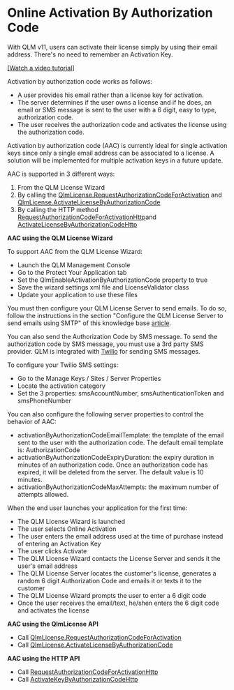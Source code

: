 # Online Activation By Authorization Code

With QLM v11, users can activate their license simply by using their email address. There's no need to remember an Activation Key.

[\[Watch a video tutorial\]](http://www.screencast.com/users/Soraco/folders/Quick%20License%20Manager%2011/media/bd4fd5ad-bec0-456a-99b3-195ada53dec1)

Activation by authorization code works as follows:

* A user provides his email rather than a license key for activation.
* The server determines if the user owns a license and if he does, an email or SMS message is sent to the user with a 6 digit, easy to type, authorization code.
* The user receives the authorization code and activates the license using the authorization code.

Activation by authorization code (AAC) is currently ideal for single activation keys since only a single email address can be associated to a license. A solution will be implemented for multiple activation keys in a future update.

AAC is supported in 3 different ways:

1. From the QLM License Wizard
2. By calling the [QlmLicense.RequestAuthorizationCodeForActivation](../api-reference/qlmlicense/application-methods/requestauthorizationcodeforactivation.md) and [QlmLicense.ActivateLicenseByAuthorizationCode](../api-reference/qlmlicense/application-methods/activatelicensebyauthorizationcode.md)
3. By calling the HTTP method [RequestAuthorizationCodeForActivationHttp](../api-reference/http-methods/requestauthorizationcodeforactivationhttp.md)and [ActivateLicenseByAuthorizationCodeHttp](../api-reference/http-methods/activatekeybyauthorizationcodehttp.md)

**AAC using the QLM License Wizard**

To support AAC from the QLM License Wizard:

* Launch the QLM Management Console
* Go to the Protect Your Application tab
* Set the QlmEnableActivationByAuthorizationCode property to true
* Save the wizard settings xml file and LicenseValidator class
* Update your application to use these files

You must then configure your QLM License Server to send emails. To do so, follow the instructions in the section "Configure the QLM License Server to send emails using SMTP" of this knowledge base [article](../email-framework/configuration/how-to-configure-qlm-to-send-mail-using-smtp.md).

You can also send the Authorization Code by SMS message. To send the authorization code by SMS message, you must use a 3rd party SMS provider. QLM is integrated with [Twilio](https://www.twilio.com/) for sending SMS messages.

To configure your Twilio SMS settings:

* Go to the Manage Keys / Sites / Server Properties
* Locate the activation category
* Set the 3 properties: smsAccountNumber, smsAuthenticationToken and smsPhoneNumber

You can also configure the following server properties to control the behavior of AAC:

* activationByAuthorizationCodeEmailTemplate: the template of the email sent to the user with the authorization code. The default email template is: AuthorizationCode
* &#x20;activationByAuthorizationCodeExpiryDuration: the expiry duration in minutes of an authorization code. Once an authorization code has expired, it will be deleted from the server. The default value is 10 minutes.
* activationByAuthorizationCodeMaxAttempts: the maximum number of attempts allowed.&#x20;

When the end user launches your application for the first time:

* The QLM License Wizard is launched
* The user selects Online Activation
* The user enters the email address used at the time of purchase instead of entering an Activation Key
* The user clicks Activate
* The QLM License Wizard contacts the License Server and sends it the user's email address
* The QLM License Server locates the customer's license, generates a random 6 digit Authorization Code and emails it or texts it to the customer
* The QLM License Wizard prompts the user to enter a 6 digit code
* Once the user receives the email/text, he/shen enters the 6 digit code and activates the license

**AAC using the QlmLicense API**

* Call [QlmLicense.RequestAuthorizationCodeForActivation](../api-reference/qlmlicense/application-methods/requestauthorizationcodeforactivation.md)
* Call [QlmLicense.ActivateLicenseByAuthorizationCode](../api-reference/qlmlicense/application-methods/activatelicensebyauthorizationcode.md)

&#x20;**AAC using the HTTP API**

* Call [RequestAuthorizationCodeForActivationHttp](../api-reference/http-methods/requestauthorizationcodeforactivationhttp.md)
* Call [ActivateKeyByAuthorizationCodeHttp](../api-reference/http-methods/activatekeybyauthorizationcodehttp.md)
